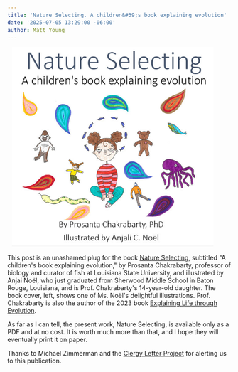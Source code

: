 ```yaml
---
title: 'Nature Selecting. A children&#39;s book explaining evolution'
date: '2025-07-05 13:29:00 -06:00'
author: Matt Young
---
```

<figure class="on-the-left-side" style="margin-top: 10px; margin-right: 40px; margin-bottom: 10px; margin-left: 10px;">

<img src="/uploads/2025/Nature_Selecting_Cover.jpg" alt="Book Cover"/>

</figure>

This post is an unashamed plug for the book <a href="https://www.lsu.edu/mns/news-and-publications/chakrabarty_evolution.pdf">Nature Selecting</a>, subtitled "A children's book explaining evolution," by Prosanta Chakrabarty, professor of biology and curator of fish at Louisiana State University, and illustrated by Anjai Noël, who just graduated from Sherwood Middle School in Baton Rouge, Louisiana, and is Prof. Chakrabarty's 14-year-old daughter. The book cover, left, shows one of Ms. Noël's delightful illustrations. Prof. Chakrabarty is also the author of the 2023 book <a href="https://www.amazon.com/Explaining-through-Evolution-Prosanta-Chakrabarty/dp/0262546256/">Explaining Life through Evolution</a>.


As far as I can tell, the present work, Nature Selecting, is available only as a PDF and at no cost. It is worth much more than that, and I hope they will eventually print it on paper. 


Thanks to Michael Zimmerman and the <a href="https://www.theclergyletterproject.org/">Clergy Letter Project</a> for alerting us to this publication.
